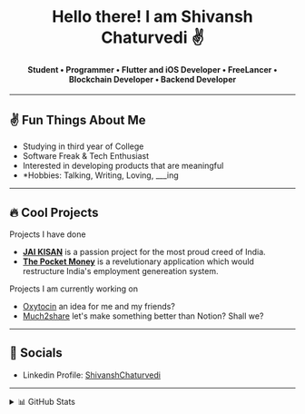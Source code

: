  <h1 align="center"> Hello there! I am Shivansh Chaturvedi ✌️</h1>
 <h4 align="center"> Student • Programmer • Flutter and iOS Developer • FreeLancer  • Blockchain Developer • Backend Developer</h4>
 
 ---
 ## ✌️ Fun Things About Me
 
  - Studying in third year of College
  - Software Freak & Tech Enthusiast
  - Interested in developing products that are meaningful
  - *Hobbies: Talking, Writing, Loving, ___ing
---
## 🔥 Cool Projects 
 Projects I have done
  - [**JAI KISAN**](https://github.com/Shivansh722/Jai_Kisan) is a passion project for the most proud creed of India.
  - [**The Pocket Money**](https://github.com/Shivansh722/the_pocket_money/tree/master) is a revelutionary application which would restructure India's employment genereation system.

    
Projects I am currently working on
 -  [Oxytocin](https://github.com/Shivansh722/Oxytocin) an idea for me and my friends?
 -  [Much2share](https://github.com/Shivansh722/much2share) let's make something better than Notion? Shall we?

--- 
## 🔗 Socials 

- Linkedin Profile: [ShivanshChaturvedi](https://www.linkedin.com/in/maishivansh/)


---
<details>
<summary> 📊 GitHub Stats </summary> 
  
![](https://github-readme-streak-stats.herokuapp.com/?user=Shivansh722&theme=dark&hide_border=false)

---

## 💻 Tech Stack

![LINUX](https://img.shields.io/badge/Linux-FCC624?style=for-the-badge&logo=linux&logoColor=black)
![TypeScript](https://img.shields.io/badge/typescript-%23007ACC.svg?style=for-the-badge&logo=typescript&logoColor=white) 
![Nest.js](https://img.shields.io/badge/Nest.js-%23404d59.svg?style=for-the-badge&logo=nestjs&logoColor=%2361DAFB) 
![Express.js](https://img.shields.io/badge/express.js-%23404d59.svg?style=for-the-badge&logo=express) 
![Javascript](https://img.shields.io/badge/Javascript-%23007ACC.svg?style=for-the-badge&logo=Javascript&logoColor=white) 
![Python](https://img.shields.io/badge/python-3670A0?style=for-the-badge&logo=python&logoColor=ffdd54) 
![C++](https://img.shields.io/badge/c++-%2300599C.svg?style=for-the-badge&logo=c%2B%2B&logoColor=white) 
![C](https://img.shields.io/badge/c-%2300599C.svg?style=for-the-badge&logo=c&logoColor=white) 
![Markdown](https://img.shields.io/badge/markdown-%23000000.svg?style=for-the-badge&logo=markdown&logoColor=white)
![MongoDB](https://img.shields.io/badge/MongoDB-%234ea94b.svg?style=for-the-badge&logo=mongodb&logoColor=white) 
![Postgres](https://img.shields.io/badge/postgres-%23316192.svg?style=for-the-badge&logo=postgresql&logoColor=white) 
![AWS](https://img.shields.io/badge/AWS-%23FF9900.svg?style=for-the-badge&logo=amazon-aws&logoColor=white) 
![Gimp Gnu Image Manipulation Program](https://img.shields.io/badge/Gimp-657D8B?style=for-the-badge&logo=gimp&logoColor=FFFFFF)

---
![Profile views](https://komarev.com/ghpvc/?username=Shivansh722&label=Profile+Views&color=green) 
